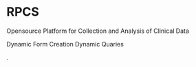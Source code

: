 # RPCS

Opensource Platform for Collection and Analysis of Clinical Data

Dynamic Form Creation
Dynamic Quaries

.
